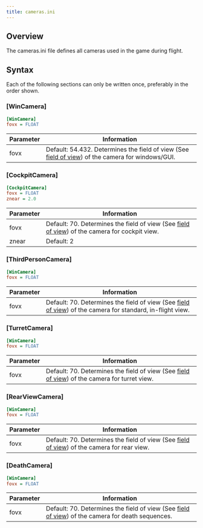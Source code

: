 ```yaml
---
title: cameras.ini
---
```


## Overview

The cameras.ini file defines all cameras used in the game during flight.

## Syntax

Each of the following sections can only be written once, preferably in the order shown.

### [WinCamera]

```ini
[WinCamera] 
fovx = FLOAT
```

| Parameter | Information                                                                                                                                                       |
| --------- | ----------------------------------------------------------------------------------------------------------------------------------------------------------------- |
| fovx      | Default: 54.432. Determines the field of view (See [field of view](https://en.wikipedia.org/wiki/Field_of_view "w:Field_of_view")) of the camera for windows/GUI. |

### [CockpitCamera]

```ini
[CockpitCamera] 
fovx = FLOAT 
znear = 2.0
```

| Parameter | Information                                                                                                                                                    |
| --------- | -------------------------------------------------------------------------------------------------------------------------------------------------------------- |
| fovx      | Default: 70. Determines the field of view (See [field of view](https://en.wikipedia.org/wiki/Field_of_view "w:Field_of_view")) of the camera for cockpit view. |
| znear     | Default: 2                                                                                                                                                     |

### [ThirdPersonCamera]

```ini
[WinCamera]
fovx = FLOAT
```

| Parameter | Information                                                                                                                                                                |
| --------- | -------------------------------------------------------------------------------------------------------------------------------------------------------------------------- |
| fovx      | Default: 70. Determines the field of view (See [field of view](https://en.wikipedia.org/wiki/Field_of_view "w:Field_of_view")) of the camera for standard, in-flight view. |

### [TurretCamera]

```ini
[WinCamera] 
fovx = FLOAT
```

| Parameter | Information                                                                                                                                                   |
| --------- | ------------------------------------------------------------------------------------------------------------------------------------------------------------- |
| fovx      | Default: 70. Determines the field of view (See [field of view](https://en.wikipedia.org/wiki/Field_of_view "w:Field_of_view")) of the camera for turret view. |

### [RearViewCamera]

```ini
[WinCamera] 
fovx = FLOAT
```

| Parameter | Information                                                                                                                                                 |
| --------- | ----------------------------------------------------------------------------------------------------------------------------------------------------------- |
| fovx      | Default: 70. Determines the field of view (See [field of view](https://en.wikipedia.org/wiki/Field_of_view "w:Field_of_view")) of the camera for rear view. |

### [DeathCamera]

```ini
[WinCamera] 
fovx = FLOAT
```

| Parameter | Information                                                                                                                                                       |
| --------- | ----------------------------------------------------------------------------------------------------------------------------------------------------------------- |
| fovx      | Default: 70. Determines the field of view (See [field of view](https://en.wikipedia.org/wiki/Field_of_view "w:Field_of_view")) of the camera for death sequences. |
